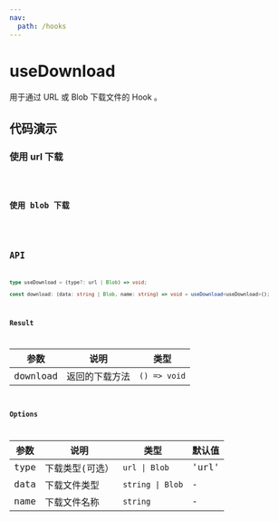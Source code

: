 ```yaml
---
nav:
  path: /hooks
---
```


# useDownload

用于通过 URL 或 Blob 下载文件的 Hook 。

## 代码演示

### 使用 url 下载

<code hideActions='["CSB"]' src="./demo/demo1.tsx" />

### 使用 blob 下载

<code hideActions='["CSB"]' src="./demo/demo2.tsx" />

## API

```typescript
type useDownload = (type?: url | Blob) => void;

const download: (data: string | Blob, name: string) => void = useDownload<useDownload>();
```

### Result

| 参数     | 说明           | 类型         |
| -------- | -------------- | ------------ |
| download | 返回的下载方法 | `() => void` |

### Options

| 参数 | 说明            | 类型             | 默认值 |
| ---- | --------------- | ---------------- | ------ |
| type | 下载类型(可选） | `url \| Blob`    | 'url'  |
| data | 下载文件类型    | `string \| Blob` | -      |
| name | 下载文件名称    | `string`         | -      |
